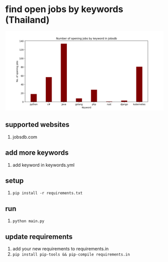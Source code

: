 # find open jobs by keywords (Thailand)

![barChart](static/bar-chart.png?raw=true)


## supported websites
1. jobsdb.com

## add more keywords
1. add keyword in keywords.yml

## setup

1. `pip install -r requirements.txt`

## run
1. `python main.py`

## update requirements

1. add your new requirements to requirements.in
1. `pip install pip-tools && pip-compile requirements.in`
